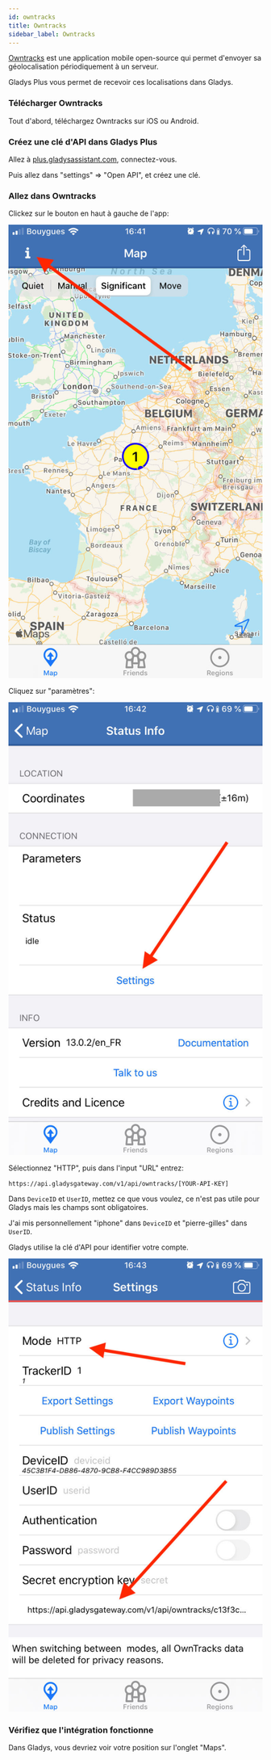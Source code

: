```yaml
---
id: owntracks
title: Owntracks
sidebar_label: Owntracks
---
```


[Owntracks](https://owntracks.org/) est une application mobile open-source qui permet d'envoyer sa géolocalisation périodiquement à un serveur.

Gladys Plus vous permet de recevoir ces localisations dans Gladys.

### Télécharger Owntracks

Tout d'abord, téléchargez Owntracks sur iOS ou Android.

### Créez une clé d'API dans Gladys Plus

Allez à [plus.gladysassistant.com](https://plus.gladysassistant.com/), connectez-vous.

Puis allez dans "settings" => "Open API", et créez une clé.

### Allez dans Owntracks

Clickez sur le bouton en haut à gauche de l'app:

![Open API owntracks Gladys](../../../../../static/img/docs/fr/configuration/gateway/open-api-owntracks-0.jpg)

Cliquez sur "paramètres":

![Open API owntracks Gladys](../../../../../static/img/docs/fr/configuration/gateway/open-api-owntracks-1.jpg)

Sélectionnez "HTTP", puis dans l'input "URL" entrez:

```
https://api.gladysgateway.com/v1/api/owntracks/[YOUR-API-KEY]
```

Dans `DeviceID` et `UserID`, mettez ce que vous voulez, ce n'est pas utile pour Gladys mais les champs sont obligatoires.

J'ai mis personnellement "iphone" dans `DeviceID` et "pierre-gilles" dans `UserID`.

Gladys utilise la clé d'API pour identifier votre compte.

![Open API owntracks Gladys](../../../../../static/img/docs/fr/configuration/gateway/open-api-owntracks-2.jpg)

### Vérifiez que l'intégration fonctionne

Dans Gladys, vous devriez voir votre position sur l'onglet "Maps".
